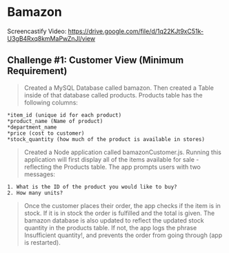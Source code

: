 # Bamazon
Screencastify Video:
https://drive.google.com/file/d/1q22KJt9xC51k-U3gB4Rxq8kmMaPwZnJl/view

## Challenge #1: Customer View (Minimum Requirement)
>Created a MySQL Database called bamazon.
>Then created a Table inside of that database called products.
>Products table has the following columns:

    *item_id (unique id for each product)
    *product_name (Name of product)
    *department_name
    *price (cost to customer)
    *stock_quantity (how much of the product is available in stores)

>Created a Node application called bamazonCustomer.js. 
>Running this application will first display all of the items available for sale - reflecting the Products table.
>The app prompts users with two messages:

    1. What is the ID of the product you would like to buy?
    2. How many units?

>Once the customer places their order, the app checks if the item is in stock.  If it is in stock the order is fulfilled and the total is given.  The bamazon database is also updated to reflect the updated stock quantity in the products table. 
>If not, the app logs the phrase Insufficient quantity!, and prevents the order from going through (app is restarted).
